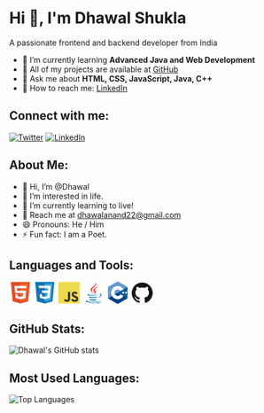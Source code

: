# Hi 👋, I'm Dhawal Shukla

A passionate frontend and backend developer from India

- 🌱 I’m currently learning **Advanced Java and Web Development**
- 🔄 All of my projects are available at [GitHub](https://github.com/DhawalShankar)
- 💬 Ask me about **HTML, CSS, JavaScript, Java, C++**
- 📍 How to reach me: [LinkedIn](https://www.linkedin.com/in/dhawal-shukla)

## Connect with me:

[![Twitter](https://img.shields.io/badge/Twitter-@dhawalshukla-blue?style=social&logo=twitter)](https://twitter.com/your-handle)
[![LinkedIn](https://img.shields.io/badge/LinkedIn-Dhawal%20Shukla-blue?style=social&logo=linkedin)](https://www.linkedin.com/in/dhawal-shukla)

## About Me:

- 👋 Hi, I’m @Dhawal
- 👀 I’m interested in life.
- 🌱 I’m currently learning to live!
- 📢 Reach me at dhawalanand22@gmail.com
- 😄 Pronouns: He / Him
- ⚡ Fun fact: I am a Poet.

## Languages and Tools:

<div>
  <img src="https://raw.githubusercontent.com/devicons/devicon/master/icons/html5/html5-original.svg" alt="HTML5" width="40" height="40"/>
  <img src="https://raw.githubusercontent.com/devicons/devicon/master/icons/css3/css3-original.svg" alt="CSS3" width="40" height="40"/>
  <img src="https://raw.githubusercontent.com/devicons/devicon/master/icons/javascript/javascript-original.svg" alt="JavaScript" width="40" height="40"/>
  <img src="https://raw.githubusercontent.com/devicons/devicon/master/icons/java/java-original.svg" alt="Java" width="40" height="40"/>
  <img src="https://raw.githubusercontent.com/devicons/devicon/master/icons/cplusplus/cplusplus-original.svg" alt="C++" width="40" height="40"/>
  <img src="https://raw.githubusercontent.com/devicons/devicon/master/icons/github/github-original.svg" alt="GitHub" width="40" height="40"/>
</div>

## GitHub Stats:

![Dhawal's GitHub stats](https://github-readme-stats.vercel.app/api?username=DhawalShankar&show_icons=true&theme=radical)

## Most Used Languages:

![Top Languages](https://github-readme-stats.vercel.app/api/top-langs/?username=DhawalShankar&layout=compact&theme=radical)
